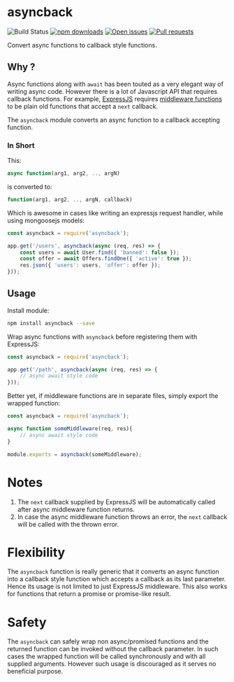 # asyncback

![Build Status](https://travis-ci.org/codebysd/node-asyncback.svg?branch=master)
[![npm downloads](https://img.shields.io/npm/dt/asyncback.svg)](https://www.npmjs.com/package/asyncback)
[![Open issues](https://img.shields.io/github/issues/codebysd/node-asyncback.svg)](https://github.com/codebysd/node-asyncback/issues)
[![Pull requests](https://img.shields.io/github/issues-pr/codebysd/node-asyncback.svg)]()

Convert async functions to callback style functions.

## Why ?

Async functions along with `await` has been touted as a very elegant way of writing async code. However there is a lot of Javascript API that requires callback functions. For example, [ExpressJS](https://expressjs.com/) requires [middleware functions](https://expressjs.com/en/guide/writing-middleware.html) to be plain old functions that accept a `next` callback.

The `asyncback` module converts an async function to a callback accepting function.

### In Short

This:

```javascript
async function(arg1, arg2, .., argN)
``` 
is converted to:

```javascript
function(arg1, arg2, .., argN, callback)
```

Which is awesome in cases like writing an expressjs request handler, while using mongoosejs models:

```javascript
const asyncback = require('asyncback');

app.get('/users', asyncback(async (req, res) => {
    const users = await User.find({ 'banned': false });
    const offer = await Offers.findOne({ 'active': true });
    res.json({ 'users': users, 'offer': offer });
}));
```


## Usage

Install module:

```bash
npm install asyncback --save
```

Wrap async functions with `asyncback` before registering them with ExpressJS:

```javascript
const asyncback = require('asyncback');

app.get('/path', asyncback(async (req, res) => {
    // async await style code
}));
```

Better yet, if middleware functions are in separate files, simply export the wrapped function:

```javascript
const asyncback = require('asyncback');

async function someMiddleware(req, res){
    // async await style code
}

module.exports = asyncback(someMiddleware);
```

# Notes

1. The `next` callback supplied by ExpressJS will be automatically called after async middleware function returns.
2. In case the async middleware function throws an error, the `next` callback will be called with the thrown error.

# Flexibility

The `asyncback` function is really generic that it converts an async function into a callback style function which accepts a callback as its last parameter. Hence its usage is not limited to just ExpressJS middleware. This also works for functions that return a promise or promise-like result.

# Safety

The `asyncback` can safely wrap non async/promised functions and the returned function can be invoked without the callback parameter. In such cases the wrapped function will be called synchronously and with all supplied arguments. However such usage is discouraged as it serves no beneficial purpose.
